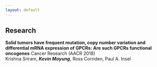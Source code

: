```yaml
---
layout: default
---
```


## Research

**Solid tumors have frequent mutation, copy number variation and differential mRNA expression of GPCRs: Are such
GPCRs functional oncogenes**
Cancer Research (AACR 2018)  
Krishna Sriram, ___Kevin Moyung___, Ross Corriden, Paul A. Insel
